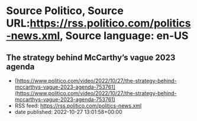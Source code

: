 # Source Politico, Source URL:https://rss.politico.com/politics-news.xml, Source language: en-US

## The strategy behind McCarthy’s vague 2023 agenda
 - [https://www.politico.com/video/2022/10/27/the-strategy-behind-mccarthys-vague-2023-agenda-753761](https://www.politico.com/video/2022/10/27/the-strategy-behind-mccarthys-vague-2023-agenda-753761)
 - RSS feed: https://rss.politico.com/politics-news.xml
 - date published: 2022-10-27 13:01:58+00:00



